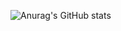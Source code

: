 ![Anurag's GitHub stats](https://github-readme-stats.vercel.app/api?username=CeoxNim&show_icons=true&theme=dark)
